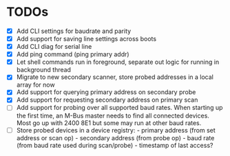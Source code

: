 TODOs
=====

 - [x] Add CLI settings for baudrate and parity
 - [x] Add support for saving line settings across boots
 - [x] Add CLI diag for serial line
 - [x] Add ping command (ping primary addr)
 - [x] Let shell commands run in foreground, separate out logic for
       running in background thread
 - [x] Migrate to new secondary scanner, store probed addresses
       in a local array for now
 - [x] Add support for querying primary address on secondary probe
 - [x] Add support for requesting secondary address on primary scan
 - [ ] Add support for probing over all supported baud rates.
	   When starting up the first time, an M-Bus master needs
	   to find all connected devices.  Most go up with 2400 8E1
	   but some may run at other baud rates.
 - [ ] Store probed devices in a device registry:
       - primary address (from set address or scan op)
       - secondary address (from probe op)
	   - baud rate (from baud rate used during scan/probe)
	   - timestamp of last access?
